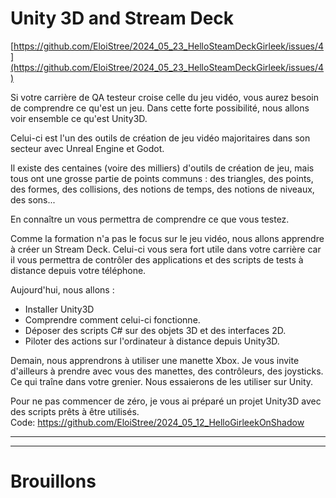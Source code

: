 # Unity 3D and Stream Deck

[https://github.com/EloiStree/2024_05_23_HelloSteamDeckGirleek/issues/4](https://github.com/EloiStree/2024_05_23_HelloSteamDeckGirleek/issues/4)

Si votre carrière de QA testeur croise celle du jeu vidéo, vous aurez besoin de comprendre ce qu'est un jeu. Dans cette forte possibilité, nous allons voir ensemble ce qu'est Unity3D.

Celui-ci est l'un des outils de création de jeu vidéo majoritaires dans son secteur avec Unreal Engine et Godot.

Il existe des centaines (voire des milliers) d'outils de création de jeu, mais tous ont une grosse partie de points communs : des triangles, des points, des formes, des collisions, des notions de temps, des notions de niveaux, des sons...

En connaître un vous permettra de comprendre ce que vous testez.

Comme la formation n'a pas le focus sur le jeu vidéo, nous allons apprendre à créer un Stream Deck. Celui-ci vous sera fort utile dans votre carrière car il vous permettra de contrôler des applications et des scripts de tests à distance depuis votre téléphone.

Aujourd'hui, nous allons :
- Installer Unity3D
- Comprendre comment celui-ci fonctionne.
- Déposer des scripts C# sur des objets 3D et des interfaces 2D.
- Piloter des actions sur l'ordinateur à distance depuis Unity3D.

Demain, nous apprendrons à utiliser une manette Xbox. Je vous invite d'ailleurs à prendre avec vous des manettes, des contrôleurs, des joysticks. Ce qui traîne dans votre grenier. Nous essaierons de les utiliser sur Unity.


Pour ne pas commencer de zéro, je vous ai préparé un projet Unity3D avec des scripts prêts à être utilisés.  
Code: https://github.com/EloiStree/2024_05_12_HelloGirleekOnShadow


---------------


---------------

# Brouillons
